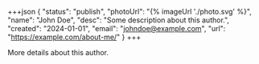 +++json
{
  "status": "publish",
  "photoUrl": "{% imageUrl './photo.svg' %}",
  "name": "John Doe",
  "desc": "Some description about this author.",
  "created": "2024-01-01",
  "email": "johndoe@example.com",
  "url": "https://example.com/about-me/"
}
+++

More details about this author.
